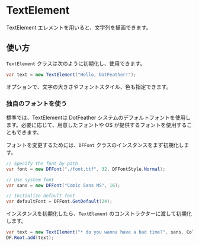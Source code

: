 # TextElement

TextElement エレメントを用いると、文字列を描画できます。

## 使い方

`TextElement` クラスは次のように初期化し、使用できます。

```cs
var text = new TextElement("Hello, DotFeather!");
```

オプションで、文字の大きさやフォントスタイル、色も指定できます。

### 独自のフォントを使う

標準では、TextElementは DotFeather システムのデフォルトフォントを使用します。必要に応じて、用意したフォントや OS が提供するフォントを使用することもできます。

フォントを変更するためには、`DFFont` クラスのインスタンスをまず初期化します。

```cs
// Specify the font by path
var font = new DFFont("./font.ttf", 32, DFFontStyle.Normal);

// Use system font
var sans = new DFFont("Comic Sans MS", 16);

// Initialize default font
var defaultFont = DFFont.GetDefault(24);
```

インスタンスを初期化したら、`TextElement` のコンストラクターに渡して初期化します。

```cs
var text = new TextElement("* do you wanna have a bad time?", sans, Color.White);
DF.Root.add(text);
```
